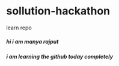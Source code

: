 # sollution-hackathon
learn repo
<h5>hi i am manya rajput</h5>
<h5>i am learning the github today completely</h5>
